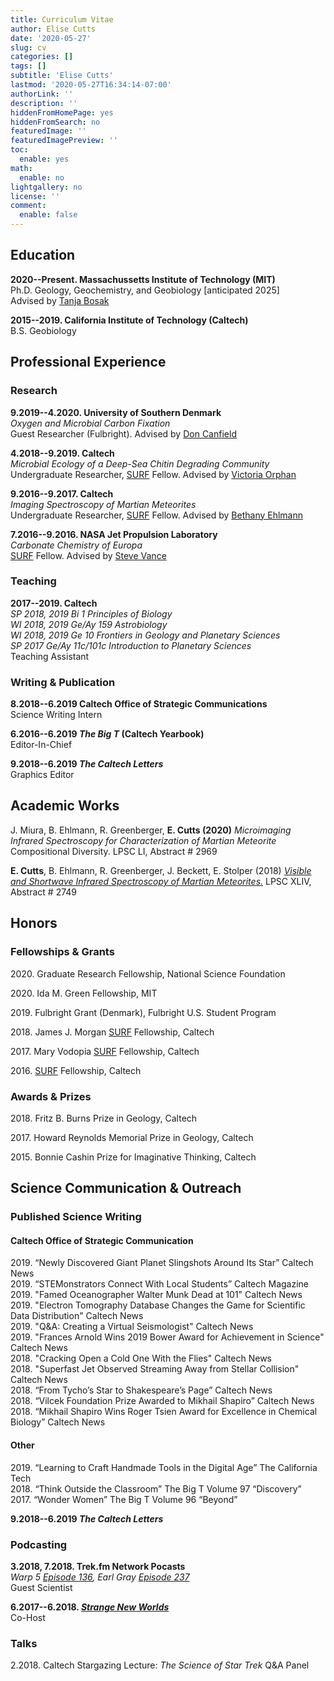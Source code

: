 ```yaml
---
title: Curriculum Vitae
author: Elise Cutts
date: '2020-05-27'
slug: cv
categories: []
tags: []
subtitle: 'Elise Cutts'
lastmod: '2020-05-27T16:34:14-07:00'
authorLink: ''
description: ''
hiddenFromHomePage: yes
hiddenFromSearch: no
featuredImage: ''
featuredImagePreview: ''
toc:
  enable: yes
math:
  enable: no
lightgallery: no
license: ''
comment:
  enable: false
---
```


<!--more-->

## Education

**2020--Present. Massachussetts Institute of Technology (MIT)** <br>
Ph.D. Geology, Geochemistry, and Geobiology [anticipated 2025]<br>
Advised by [Tanja Bosak](http://bosaklab.scripts.mit.edu/)

**2015--2019. California Institute of Technology (Caltech)** <br>
B.S. Geobiology

## Professional Experience

### Research

**9.2019--4.2020. University of Southern Denmark** <br>
*Oxygen and Microbial Carbon Fixation* <br>
Guest Researcher (Fulbright). Advised by [Don Canfield](https://portal.findresearcher.sdu.dk/en/persons/donald-e-canfield)

**4.2018--9.2019. Caltech**<br>
*Microbial Ecology of a Deep-Sea Chitin Degrading Community* <br>
Undergraduate Researcher, [SURF](http://sfp.caltech.edu/programs/surf) Fellow. Advised by [Victoria Orphan](http://orphanlab.caltech.edu/)

**9.2016--9.2017. Caltech**<br>
*Imaging Spectroscopy of Martian Meteorites* <br>
Undergraduate Researcher, [SURF](http://sfp.caltech.edu/programs/surf) Fellow. Advised by [Bethany Ehlmann](http://www.ehlmann.caltech.edu/)

**7.2016--9.2016. NASA Jet Propulsion Laboratory** <br>
*Carbonate Chemistry of Europa*<br>
[SURF](http://sfp.caltech.edu/programs/surf) Fellow. Advised by [Steve Vance](https://science.jpl.nasa.gov/people/Vance/)


### Teaching

**2017--2019. Caltech** <br>
*SP 2018, 2019 Bi 1 Principles of Biology*<br>
*WI 2018, 2019 Ge/Ay 159 Astrobiology*<br>
*WI 2018, 2019 Ge 10 Frontiers in Geology and Planetary Sciences*<br>
*SP 2017 Ge/Ay 11c/101c Introduction to Planetary Sciences*<br>
Teaching Assistant 

### Writing & Publication

**8.2018--6.2019 Caltech Office of Strategic Communications** <br>
Science Writing Intern

**6.2016--6.2019 *The Big T* (Caltech Yearbook)** <br>
Editor-In-Chief

**9.2018--6.2019 *The Caltech Letters*** <br>
Graphics Editor

## Academic Works

J. Miura, B. Ehlmann, R. Greenberger, **E. Cutts (2020)** *Microimaging Infrared Spectroscopy for Characterization of Martian Meteorite* Compositional Diversity. LPSC LI, Abstract # 2969

**E. Cutts**, B. Ehlmann, R. Greenberger, J. Beckett, E. Stolper (2018) [*Visible and Shortwave Infrared Spectroscopy of Martian Meteorites.*](https://www.hou.usra.edu/meetings/lpsc2018/pdf/2749.pdf) LPSC XLIV, Abstract # 2749

## Honors

### Fellowships & Grants

2020\. Graduate Research Fellowship,  National Science Foundation

2020\. Ida M. Green Fellowship,  MIT

2019\. Fulbright Grant (Denmark), Fulbright U.S. Student Program

2018\. James J. Morgan [SURF](http://sfp.caltech.edu/programs/surf) Fellowship, Caltech

2017\. Mary Vodopia [SURF](http://sfp.caltech.edu/programs/surf) Fellowship, Caltech

2016\. [SURF](http://sfp.caltech.edu/programs/surf) Fellowship, Caltech

### Awards & Prizes

2018\. Fritz B. Burns Prize in Geology, Caltech

2017\. Howard Reynolds Memorial Prize in Geology, Caltech

2015\. Bonnie Cashin Prize for Imaginative Thinking, Caltech


## Science Communication & Outreach

### Published Science Writing

#### Caltech Office of Strategic Communication
2019\. “Newly Discovered Giant Planet Slingshots Around Its Star” Caltech News <br>
2019\. “STEMonstrators Connect With Local Students” Caltech Magazine <br>
2019\. "Famed Oceanographer Walter Munk Dead at 101" Caltech News <br>
2019\. "Electron Tomography Database Changes the Game for Scientific Data Distribution" Caltech News <br>
2019\. "Q&A: Creating a Virtual Seismologist" Caltech News <br>
2019\. "Frances Arnold Wins 2019 Bower Award for Achievement in Science" Caltech News <br>
2018\. "Cracking Open a Cold One With the Flies" Caltech News <br>
2018\. "Superfast Jet Observed Streaming Away from Stellar Collision" Caltech News <br>
2018\. “From Tycho’s Star to Shakespeare’s Page” Caltech News <br>
2018\. “Vilcek Foundation Prize Awarded to Mikhail Shapiro” Caltech News <br>
2018\. “Mikhail Shapiro Wins Roger Tsien Award for Excellence in Chemical Biology” Caltech News <br>

#### Other
2019\. “Learning to Craft Handmade Tools in the Digital Age” The California Tech <br>
2018\. “Think Outside the Classroom” The Big T Volume 97 “Discovery” <br>
2017\. “Wonder Women” The Big T Volume 96 “Beyond”

**9.2018--6.2019 *The Caltech Letters*** <br>


### Podcasting

**3.2018, 7.2018. Trek.fm Network Pocasts** <br>
*Warp 5 [Episode 136](http://www.trek.fm/warp-five/136), Earl Gray [Episode 237](http://www.trek.fm/earl-grey/237)* <br>
Guest Scientist

**6.2017--6.2018. *[Strange New Worlds](https://soundcloud.com/strange-new-worlds)*** <br>
Co-Host

### Talks

2.2018. Caltech Stargazing Lecture: *The Science of Star Trek* Q&A Panel

